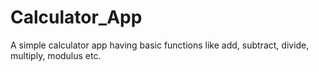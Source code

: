 # Calculator_App
A simple calculator app having basic functions like add, subtract, divide, multiply, modulus etc.
